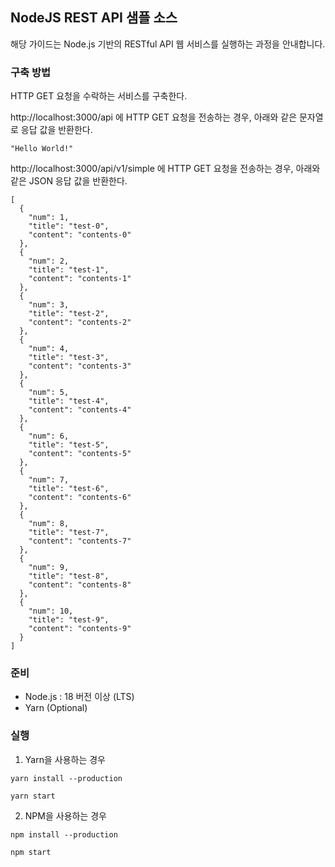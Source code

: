 ## NodeJS REST API 샘플 소스

해당 가이드는 Node.js 기반의 RESTful API 웹 서비스를 실행하는 과정을 안내합니다.

### 구축 방법

HTTP GET 요청을 수락하는 서비스를 구축한다.

http://localhost:3000/api 에 HTTP GET 요청을 전송하는 경우,
아래와 같은 문자열로 응답 값을 반환한다.

```
"Hello World!"
```

http://localhost:3000/api/v1/simple 에 HTTP GET 요청을 전송하는 경우,
아래와 같은 JSON 응답 값을 반환한다.

```
[
  {
    "num": 1,
    "title": "test-0",
    "content": "contents-0"
  },
  {
    "num": 2,
    "title": "test-1",
    "content": "contents-1"
  },
  {
    "num": 3,
    "title": "test-2",
    "content": "contents-2"
  },
  {
    "num": 4,
    "title": "test-3",
    "content": "contents-3"
  },
  {
    "num": 5,
    "title": "test-4",
    "content": "contents-4"
  },
  {
    "num": 6,
    "title": "test-5",
    "content": "contents-5"
  },
  {
    "num": 7,
    "title": "test-6",
    "content": "contents-6"
  },
  {
    "num": 8,
    "title": "test-7",
    "content": "contents-7"
  },
  {
    "num": 9,
    "title": "test-8",
    "content": "contents-8"
  },
  {
    "num": 10,
    "title": "test-9",
    "content": "contents-9"
  }
]
```

### 준비

- Node.js : 18 버전 이상 (LTS)
- Yarn (Optional)

### 실행

1. Yarn을 사용하는 경우

```
yarn install --production

yarn start
```

2. NPM을 사용하는 경우

```
npm install --production

npm start
```
